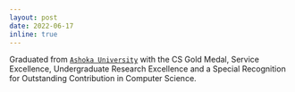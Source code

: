 ```yaml
---
layout: post
date: 2022-06-17
inline: true
---
```


Graduated from [`Ashoka University`](https://www.ashoka.edu.in) with the CS Gold Medal, Service Excellence, Undergraduate Research Excellence and a Special Recognition for Outstanding Contribution in Computer Science.
